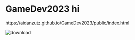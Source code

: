 # GameDev2023 hi



https://aidanzutz.github.io/GameDev2023/public/index.html

![download](https://github.com/AidanZutz/GameDev2023/assets/144492708/196e70d5-9830-4830-b874-c81f60e5ca0e)
